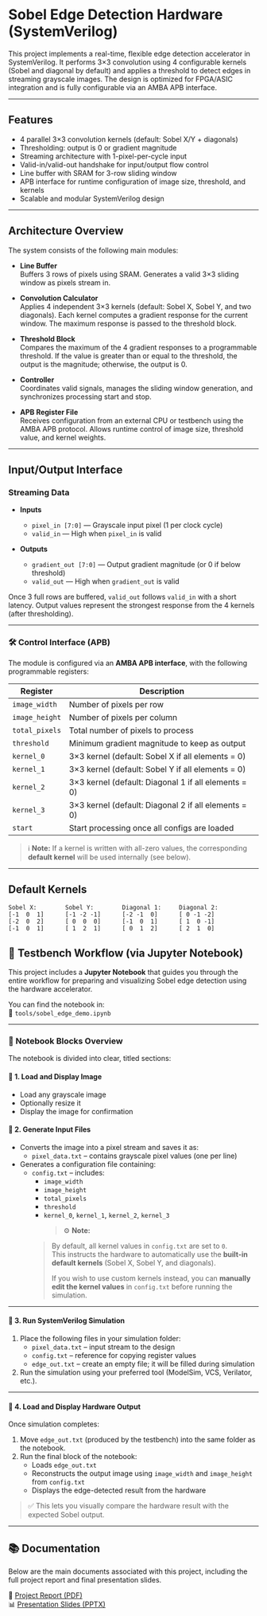 # Sobel Edge Detection Hardware (SystemVerilog)

This project implements a real-time, flexible edge detection accelerator in SystemVerilog. It performs 3×3 convolution using 4 configurable kernels (Sobel and diagonal by default) and applies a threshold to detect edges in streaming grayscale images. The design is optimized for FPGA/ASIC integration and is fully configurable via an AMBA APB interface.

---

##  Features

- 4 parallel 3×3 convolution kernels (default: Sobel X/Y + diagonals)
- Thresholding: output is 0 or gradient magnitude
- Streaming architecture with 1-pixel-per-cycle input
- Valid-in/valid-out handshake for input/output flow control
- Line buffer with SRAM for 3-row sliding window
- APB interface for runtime configuration of image size, threshold, and kernels
- Scalable and modular SystemVerilog design

---

##  Architecture Overview

The system consists of the following main modules:

- **Line Buffer**  
  Buffers 3 rows of pixels using SRAM. Generates a valid 3×3 sliding window as pixels stream in.

- **Convolution Calculator**  
  Applies 4 independent 3×3 kernels (default: Sobel X, Sobel Y, and two diagonals). Each kernel computes a gradient response for the current window. The maximum response is passed to the threshold block.

- **Threshold Block**  
  Compares the maximum of the 4 gradient responses to a programmable threshold. If the value is greater than or equal to the threshold, the output is the magnitude; otherwise, the output is 0.

- **Controller**  
  Coordinates valid signals, manages the sliding window generation, and synchronizes processing start and stop.

- **APB Register File**  
  Receives configuration from an external CPU or testbench using the AMBA APB protocol. Allows runtime control of image size, threshold value, and kernel weights.

---

##  Input/Output Interface

###  Streaming Data

- **Inputs**
  - `pixel_in [7:0]` — Grayscale input pixel (1 per clock cycle)
  - `valid_in` — High when `pixel_in` is valid

- **Outputs**
  - `gradient_out [7:0]` — Output gradient magnitude (or 0 if below threshold)
  - `valid_out` — High when `gradient_out` is valid

Once 3 full rows are buffered, `valid_out` follows `valid_in` with a short latency. Output values represent the strongest response from the 4 kernels (after thresholding).

---

### 🛠️ Control Interface (APB)

The module is configured via an **AMBA APB interface**, with the following programmable registers:

| Register         | Description                                                                 |
|------------------|-----------------------------------------------------------------------------|
| `image_width`    | Number of pixels per row                                                    |
| `image_height`   | Number of pixels per column                                                 |
| `total_pixels`   | Total number of pixels to process                                           |
| `threshold`      | Minimum gradient magnitude to keep as output                                |
| `kernel_0`       | 3×3 kernel (default: Sobel X if all elements = 0)                           |
| `kernel_1`       | 3×3 kernel (default: Sobel Y if all elements = 0)                           |
| `kernel_2`       | 3×3 kernel (default: Diagonal 1 if all elements = 0)                        |
| `kernel_3`       | 3×3 kernel (default: Diagonal 2 if all elements = 0)                        |
| `start`          | Start processing once all configs are loaded                                |

> ℹ️ **Note:** If a kernel is written with all-zero values, the corresponding **default kernel** will be used internally (see below).

---

##  Default Kernels

```text
Sobel X:        Sobel Y:        Diagonal 1:     Diagonal 2:
[-1  0  1]      [-1 -2 -1]      [-2 -1  0]      [ 0 -1 -2]
[-2  0  2]      [ 0  0  0]      [-1  0  1]      [ 1  0 -1]
[-1  0  1]      [ 1  2  1]      [ 0  1  2]      [ 2  1  0]
```


## 🧪 Testbench Workflow (via Jupyter Notebook)

This project includes a **Jupyter Notebook** that guides you through the entire workflow for preparing and visualizing Sobel edge detection using the hardware accelerator.

You can find the notebook in:  
📓 `tools/sobel_edge_demo.ipynb`

---

### 🧩 Notebook Blocks Overview

The notebook is divided into clear, titled sections:

#### 🔸 1. Load and Display Image
- Load any grayscale image
- Optionally resize it
- Display the image for confirmation

#### 🔸 2. Generate Input Files
- Converts the image into a pixel stream and saves it as:
  - `pixel_data.txt` – contains grayscale pixel values (one per line)
- Generates a configuration file containing:
  - `config.txt` – includes:
    - `image_width`
    - `image_height`
    - `total_pixels`
    - `threshold`
    - `kernel_0`, `kernel_1`, `kernel_2`, `kernel_3`  
      > ⚙️ **Note:**  
    > By default, all kernel values in `config.txt` are set to `0`.  
    > This instructs the hardware to automatically use the **built-in default kernels** (Sobel X, Sobel Y, and diagonals).  
    >  
    > If you wish to use custom kernels instead, you can **manually edit the kernel values** in `config.txt` before running the simulation.




---

#### 🔸 3. Run SystemVerilog Simulation

1. Place the following files in your simulation folder:
   - `pixel_data.txt` – input stream to the design
   - `config.txt` – reference for copying register values
   - `edge_out.txt` – create an empty file; it will be filled during simulation
2. Run the simulation using your preferred tool (ModelSim, VCS, Verilator, etc.).

---

#### 🔸 4. Load and Display Hardware Output

Once simulation completes:

1. Move `edge_out.txt` (produced by the testbench) into the same folder as the notebook.
2. Run the final block of the notebook:
   - Loads `edge_out.txt`
   - Reconstructs the output image using `image_width` and `image_height` from `config.txt`
   - Displays the edge-detected result from the hardware

> ✅ This lets you visually compare the hardware result with the expected Sobel output.

---


## 📚 Documentation

Below are the main documents associated with this project, including the full project report and final presentation slides.

📄 [Project Report (PDF)](doc/sobel_final_report.pdf)  
📊 [Presentation Slides (PPTX)](doc/final_presentation.pptx)  




